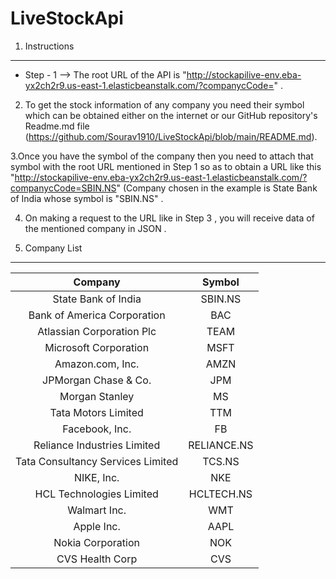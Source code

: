 # LiveStockApi
1. Instructions
--------------------------------------------------------------------------------

* Step - 1 --> The root URL of the API is "http://stockapilive-env.eba-yx2ch2r9.us-east-1.elasticbeanstalk.com/?companycCode=" .

2. To get the stock information of any company you need their symbol which can be obtained either on the internet or our GitHub repository's Readme.md file (https://github.com/Sourav1910/LiveStockApi/blob/main/README.md).

3.Once you have the symbol of the company then you need to attach that symbol with the root URL mentioned in Step 1 so as to obtain a URL like this "http://stockapilive-env.eba-yx2ch2r9.us-east-1.elasticbeanstalk.com/?companycCode=SBIN.NS"  (Company chosen in the example is State Bank of India whose symbol is "SBIN.NS" .

4. On making a request to the URL like in Step 3 , you will receive data of the mentioned company in JSON .



2. Company List
--------------------------------------------------------------------------------


| Company |  Symbol | 
| :---: | :---: |
State Bank of India |  SBIN.NS | 
|Bank of America Corporation |  BAC | 
|Atlassian Corporation Plc | TEAM | 
|Microsoft Corporation | MSFT | 
|Amazon.com, Inc. | AMZN | 
|JPMorgan Chase & Co. | JPM | 
|Morgan Stanley | MS | 
|Tata Motors Limited | TTM | 
|Facebook, Inc. | FB | 
|Reliance Industries Limited | RELIANCE.NS | 
|Tata Consultancy Services Limited | TCS.NS | 
|NIKE, Inc. | NKE | 
|HCL Technologies Limited | HCLTECH.NS | 
|Walmart Inc. | WMT | 
|Apple Inc. | AAPL | 
|Nokia Corporation | NOK | 
|CVS Health Corp | CVS | 

